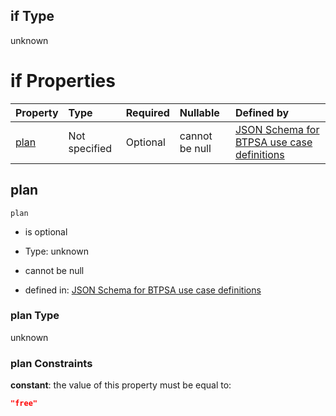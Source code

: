 ## if Type

unknown

# if Properties

| Property      | Type          | Required | Nullable       | Defined by                                                                                                                                                                                                                                  |
| :------------ | :------------ | :------- | :------------- | :------------------------------------------------------------------------------------------------------------------------------------------------------------------------------------------------------------------------------------------ |
| [plan](#plan) | Not specified | Optional | cannot be null | [JSON Schema for BTPSA use case definitions](btpsa-usecase-properties-services-items-allof-1-then-allof-30-then-allof-1-if-properties-plan.md "undefined#/properties/services/items/allOf/1/then/allOf/30/then/allOf/1/if/properties/plan") |

## plan



`plan`

*   is optional

*   Type: unknown

*   cannot be null

*   defined in: [JSON Schema for BTPSA use case definitions](btpsa-usecase-properties-services-items-allof-1-then-allof-30-then-allof-1-if-properties-plan.md "undefined#/properties/services/items/allOf/1/then/allOf/30/then/allOf/1/if/properties/plan")

### plan Type

unknown

### plan Constraints

**constant**: the value of this property must be equal to:

```json
"free"
```
